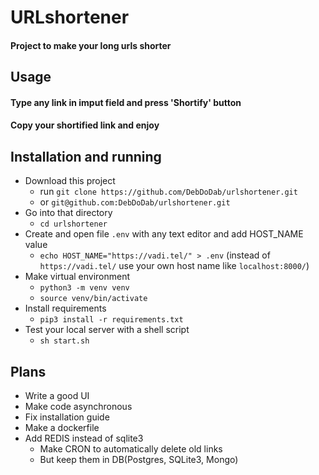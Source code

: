 # URLshortener

#### Project to make your long urls shorter


## Usage

#### Type any link in imput field and press 'Shortify' button
#### Copy your shortified link and enjoy  


## Installation and running

* Download this project
  * run `git clone https://github.com/DebDoDab/urlshortener.git` 
  * or `git@github.com:DebDoDab/urlshortener.git`
* Go into that directory
  * `cd urlshortener`
* Create and open file `.env` with any text editor and add HOST_NAME value
  * `echo HOST_NAME="https://vadi.tel/" > .env` (instead of `https://vadi.tel/` use your own host name like `localhost:8000/`)
* Make virtual environment
  * `python3 -m venv venv`
  * `source venv/bin/activate`
* Install requirements
  * `pip3 install -r requirements.txt`
* Test your local server with a shell script
  * `sh start.sh`


## Plans
* Write a good UI
* Make code asynchronous 
* Fix installation guide
* Make a dockerfile
* Add REDIS instead of sqlite3
  * Make CRON to automatically delete old links
  * But keep them in DB(Postgres, SQLite3, Mongo)